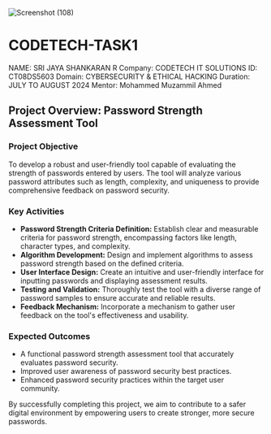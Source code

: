 ![Screenshot (108)](https://github.com/user-attachments/assets/f5900f09-a3da-4314-8bdf-acda962ed357)
# CODETECH-TASK1
NAME: SRI JAYA SHANKARAN R
Company: CODETECH IT SOLUTIONS 
ID: CT08DS5603
Domain: CYBERSECURITY & ETHICAL HACKING
Duration: JULY TO AUGUST 2024
Mentor: Mohammed Muzammil Ahmed

## Project Overview: Password Strength Assessment Tool

### Project Objective
To develop a robust and user-friendly tool capable of evaluating the strength of passwords entered by users. The tool will analyze various password attributes such as length, complexity, and uniqueness to provide comprehensive feedback on password security. 

### Key Activities
* **Password Strength Criteria Definition:** Establish clear and measurable criteria for password strength, encompassing factors like length, character types, and complexity.
* **Algorithm Development:** Design and implement algorithms to assess password strength based on the defined criteria.
* **User Interface Design:** Create an intuitive and user-friendly interface for inputting passwords and displaying assessment results.
* **Testing and Validation:** Thoroughly test the tool with a diverse range of password samples to ensure accurate and reliable results.
* **Feedback Mechanism:** Incorporate a mechanism to gather user feedback on the tool's effectiveness and usability.

### Expected Outcomes
* A functional password strength assessment tool that accurately evaluates password security.
* Improved user awareness of password security best practices.
* Enhanced password security practices within the target user community.

By successfully completing this project, we aim to contribute to a safer digital environment by empowering users to create stronger, more secure passwords. 
 

